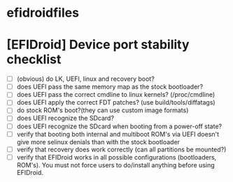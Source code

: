 # efidroidfiles

# [EFIDroid] Device port stability checklist
- [ ] \(obvious\) do LK, UEFI, linux and recovery boot?
- [ ] does UEFI pass the same memory map as the stock bootloader?
- [ ] does UEFI pass the correct cmdline to linux kernels? (/proc/cmdline)
- [ ] does UEFI apply the correct FDT patches? (use build/tools/diffatags)
- [ ] do stock ROM's boot?(they can use custom image formats)
- [ ] does UEFI recognize the SDcard?
- [ ] does UEFI recognize the SDcard when booting from a power-off state?
- [ ] verify that booting both internal and multiboot ROM's via UEFI doesn't give more selinux denials than with the stock bootloader
- [ ] verify that recovery does work correctly (can all partitions be mounted?)
- [ ] verify that EFIDroid works in all possible configurations (bootloaders, ROM's). You must not force users to do/install anything before using EFIDroid.
